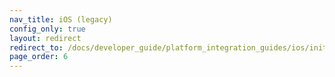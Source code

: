 ```yaml
---
nav_title: iOS (legacy)
config_only: true
layout: redirect
redirect_to: /docs/developer_guide/platform_integration_guides/ios/initial_sdk_setup/overview/
page_order: 6
---
```

